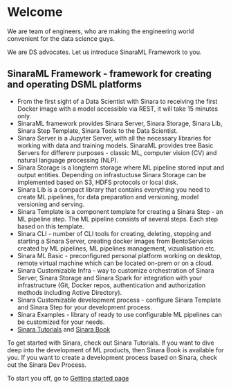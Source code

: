 # Welcome
We are team of engineers, who are making the engineering world convenient for the data science guys.

We are DS advocates. Let us introduce SinaraML Framework to you.

## SinaraML Framework - framework for creating and operating DSML platforms
- From the first sight of a Data Scientist with Sinara to receiving the first Docker image with a model accessible via REST, it will take 15 minutes only.
- SinaraML framework provides Sinara Server, Sinara Storage, Sinara Lib, Sinara Step Template, Sinara Tools to the Data Scientist.
- Sinara Server is a Jupyter Server, with all the necessary libraries for working with data and training models. SinaraML provides tree Basic Servers for differenr purposes - classic ML, computer vision (CV) and natural language processing (NLP).
- Sinara Storage is a longterm storage where ML pipeline stored input and output entities. Depending on infrastuctuse Sinara Storage can be implemented based on S3, HDFS protocols or local disk.
- Sinara Lib is a compact library that contains everything you need to create ML pipelines, for data preparation and versioning, model versioning and serving.
- Sinara Template is a component template for creating a Sinara Step - an ML pipeline step. The ML pipeline consists of several steps. Each step based on this template.
- Sinara CLI - number of CLI tools for creating, deleting, stopping and starting a Sinara Server, creating docker images from BentoServices created by ML pipelines, ML pipelines management, vizualisation etc.
- Sinara ML Basic - preconfigured personal platform working on desktop, remote virtual machine which can be located on-prem or on a cloud.
- Sinara Customizable Infra - way to customize orchestration of Sinara Server, Sinara Storage and Sinara Spark for integration with your infrastructure (Git, Docker repos, authentication and authorization methods including Active Directory).
- Sinara Customizable development process - configure Sinara Template and Sinara Step for your development process.
- Sinara Examples - library of ready to use configurable ML pipelines can be customized for your needs.
- [Sinara Tutorials](https://github.com/4-DS/sinara-tutorials/wiki/Getting-started) and [Sinara Book](https://sinara-definitive-guide.readthedocs.io/en/latest/)

To get started with Sinara, check out Sinara Tutorials. If you want to dive deep into the development of ML products, then Sinara Book is available for you. If you want to create a development process based on Sinara, check out the Sinara Dev Process.

To start you off, go to [Getting started page](https://github.com/4-DS/sinara-tutorials/wiki/Getting-started)
